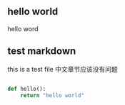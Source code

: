 ## hello world
hello word

## test markdown
this is a test file
中文章节应该没有问题

```python

def hello():
    return "hello world"

```

